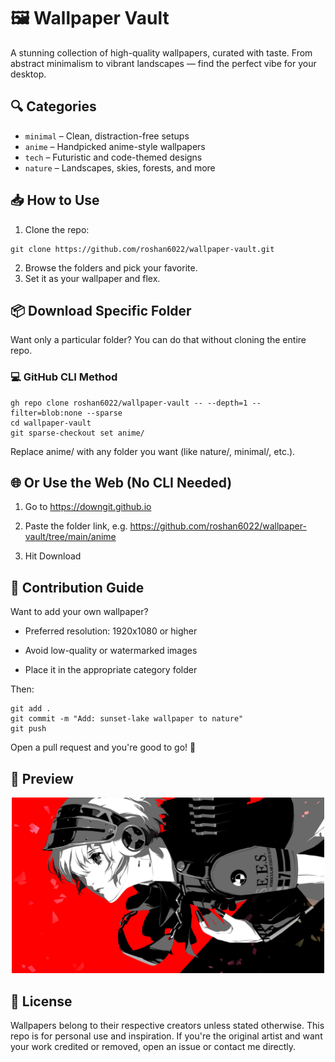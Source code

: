 # 🖼️ Wallpaper Vault

A stunning collection of high-quality wallpapers, curated with taste. From abstract minimalism to vibrant landscapes — find the perfect vibe for your desktop.

## 🔍 Categories

- `minimal` – Clean, distraction-free setups
- `anime` – Handpicked anime-style wallpapers
- `tech` – Futuristic and code-themed designs
- `nature` – Landscapes, skies, forests, and more

## 📥 How to Use

1. Clone the repo:

```
git clone https://github.com/roshan6022/wallpaper-vault.git
```

2. Browse the folders and pick your favorite.
3. Set it as your wallpaper and flex.

## 📦 Download Specific Folder

Want only a particular folder? You can do that without cloning the entire repo.

### 💻 GitHub CLI Method

```
gh repo clone roshan6022/wallpaper-vault -- --depth=1 --filter=blob:none --sparse
cd wallpaper-vault
git sparse-checkout set anime/
```

Replace anime/ with any folder you want (like nature/, minimal/, etc.).

## 🌐 Or Use the Web (No CLI Needed)

1. Go to https://downgit.github.io

2. Paste the folder link, e.g.
   https://github.com/roshan6022/wallpaper-vault/tree/main/anime

3. Hit Download

## 🎨 Contribution Guide

Want to add your own wallpaper?

- Preferred resolution: 1920x1080 or higher

- Avoid low-quality or watermarked images

- Place it in the appropriate category folder

Then:

```
git add .
git commit -m "Add: sunset-lake wallpaper to nature"
git push
```

Open a pull request and you're good to go! 🙌

## 📸 Preview

<p align="center"> <img src="3.jpg" alt="Sample Wallpaper" width="500"/> </p>

## 🧠 License

Wallpapers belong to their respective creators unless stated otherwise. This repo is for personal use and inspiration. If you're the original artist and want your work credited or removed, open an issue or contact me directly.
